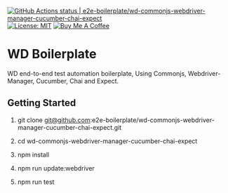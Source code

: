 [![GitHub Actions status | e2e-boilerplate/wd-commonjs-webdriver-manager-cucumber-chai-expect](https://github.com/e2e-boilerplate/wd-commonjs-webdriver-manager-cucumber-chai-expect/workflows/wd-commonjs-webdriver-manager-cucumber-chai-expect/badge.svg)](https://github.com/e2e-boilerplate/wd-commonjs-webdriver-manager-cucumber-chai-expect/actions?workflow=wd-commonjs-webdriver-manager-cucumber-chai-expect) [![License: MIT](https://img.shields.io/badge/License-MIT-yellow.svg)](https://opensource.org/licenses/MIT) [![Buy Me A Coffee](https://img.shields.io/badge/buy-me%20coffee-orange)](https://www.buymeacoffee.com/xgirma)

# WD Boilerplate

WD end-to-end test automation boilerplate, Using Commonjs, Webdriver-Manager, Cucumber, Chai and Expect.

## Getting Started

1. git clone git@github.com:e2e-boilerplate/wd-commonjs-webdriver-manager-cucumber-chai-expect.git

2. cd wd-commonjs-webdriver-manager-cucumber-chai-expect

3. npm install

4. npm run update:webdriver

5. npm run test
